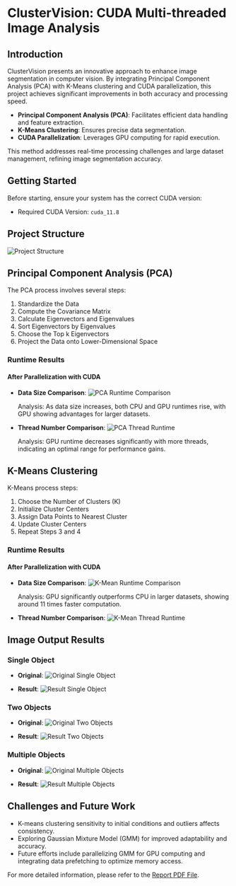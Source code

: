 # ClusterVision: CUDA Multi-threaded Image Analysis

## Introduction
ClusterVision presents an innovative approach to enhance image segmentation in computer vision. By integrating Principal Component Analysis (PCA) with K-Means clustering and CUDA parallelization, this project achieves significant improvements in both accuracy and processing speed.

- **Principal Component Analysis (PCA)**: Facilitates efficient data handling and feature extraction.
- **K-Means Clustering**: Ensures precise data segmentation.
- **CUDA Parallelization**: Leverages GPU computing for rapid execution.

This method addresses real-time processing challenges and large dataset management, refining image segmentation accuracy.

## Getting Started
Before starting, ensure your system has the correct CUDA version:
- Required CUDA Version: `cuda_11.8`

## Project Structure
![Project Structure](https://github.com/Noshin03/ClusterVision--CUDA-Multi-threaded-Image-Analysis/blob/main/ImageResources/structure.jpg)

## Principal Component Analysis (PCA)
The PCA process involves several steps:
1. Standardize the Data
2. Compute the Covariance Matrix
3. Calculate Eigenvectors and Eigenvalues
4. Sort Eigenvectors by Eigenvalues
5. Choose the Top k Eigenvectors
6. Project the Data onto Lower-Dimensional Space

### Runtime Results
#### After Parallelization with CUDA
- **Data Size Comparison**: 
  ![PCA Runtime Comparison](https://github.com/Noshin03/ClusterVision--CUDA-Multi-threaded-Image-Analysis/blob/main/ImageResources/PCA_time_compare.png)

  Analysis: As data size increases, both CPU and GPU runtimes rise, with GPU showing advantages for larger datasets.

- **Thread Number Comparison**:
  ![PCA Thread Runtime](https://github.com/Noshin03/ClusterVision--CUDA-Multi-threaded-Image-Analysis/blob/main/ImageResources/PCA_THREAD_RUNTIME.png)

  Analysis: GPU runtime decreases significantly with more threads, indicating an optimal range for performance gains.

## K-Means Clustering
K-Means process steps:
1. Choose the Number of Clusters (K)
2. Initialize Cluster Centers
3. Assign Data Points to Nearest Cluster
4. Update Cluster Centers
5. Repeat Steps 3 and 4

### Runtime Results
#### After Parallelization with CUDA
- **Data Size Comparison**:
  ![K-Mean Runtime Comparison](https://github.com/Noshin03/ClusterVision--CUDA-Multi-threaded-Image-Analysis/blob/main/ImageResources/K_MEAN_runtime_compare.png)

  Analysis: GPU significantly outperforms CPU in larger datasets, showing around 11 times faster computation.

- **Thread Number Comparison**:
  ![K-Mean Thread Runtime](https://github.com/Noshin03/ClusterVision--CUDA-Multi-threaded-Image-Analysis/blob/main/ImageResources/k_mean_THREAD_runtime.png)

## Image Output Results
### Single Object
- **Original**:
  ![Original Single Object](https://github.com/Noshin03/ClusterVision--CUDA-Multi-threaded-Image-Analysis/blob/main/sourceCode/Test4.png)

- **Result**:
  ![Result Single Object](https://github.com/Noshin03/ClusterVision--CUDA-Multi-threaded-Image-Analysis/blob/main/sourceCode/Test4_out.png)

### Two Objects
- **Original**:
  ![Original Two Objects](https://github.com/Noshin03/ClusterVision--CUDA-Multi-threaded-Image-Analysis/blob/main/ImageResources/test5.jpg)

- **Result**:
  ![Result Two Objects](https://github.com/Noshin03/ClusterVision--CUDA-Multi-threaded-Image-Analysis/blob/main/ImageResources/test5_out.png)

### Multiple Objects
- **Original**:
  ![Original Multiple Objects](https://github.com/Noshin03/ClusterVision--CUDA-Multi-threaded-Image-Analysis/blob/main/sourceCode/Test3.png)

- **Result**:
  ![Result Multiple Objects](https://github.com/Noshin03/ClusterVision--CUDA-Multi-threaded-Image-Analysis/blob/main/ImageResources/test6%20result.png)

## Challenges and Future Work
- K-means clustering sensitivity to initial conditions and outliers affects consistency.
- Exploring Gaussian Mixture Model (GMM) for improved adaptability and accuracy.
- Future efforts include parallelizing GMM for GPU computing and integrating data prefetching to optimize memory access.

For more detailed information, please refer to the [Report PDF File](https://github.com/kaifanzheng/Parallelized-Image-Clustering-with-K_mean/blob/main/proj%206%20Final%20report.pdf).
